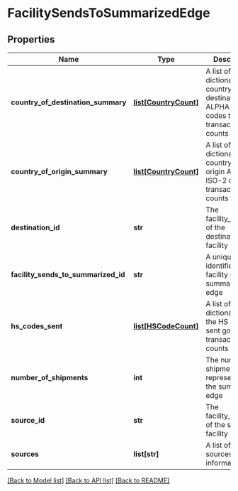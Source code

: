 # FacilitySendsToSummarizedEdge

## Properties
Name | Type | Description | Notes
------------ | ------------- | ------------- | -------------
**country_of_destination_summary** | [**list[CountryCount]**](CountryCount.md) | A list of dictionaries of country of destination ALPHA ISO-2 codes to transaction counts | [optional] 
**country_of_origin_summary** | [**list[CountryCount]**](CountryCount.md) | A list of dictionaries of country of origin ALPHA ISO-2 codes to transaction counts | [optional] 
**destination_id** | **str** | The facility_canon_id of the destination facility | [optional] 
**facility_sends_to_summarized_id** | **str** | A unique identifier for a facility sends to summarized edge | [optional] 
**hs_codes_sent** | [**list[HSCodeCount]**](HSCodeCount.md) | A list of dictionaries of the HS codes of sent goods to transaction counts | [optional] 
**number_of_shipments** | **int** | The number of shipments represented by the summarized edge | [optional] 
**source_id** | **str** | The facility_canon_id of the source facility | [optional] 
**sources** | **list[str]** | A list of data sources for the information | [optional] 

[[Back to Model list]](../README.md#documentation-for-models) [[Back to API list]](../README.md#documentation-for-api-endpoints) [[Back to README]](../README.md)

